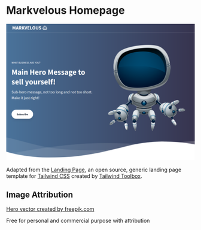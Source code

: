 # Markvelous Homepage 

![Landing Page](./home.png)


Adapted from the [Landing Page](https://www.tailwindtoolbox.com/templates/landing-page), an open source, generic landing page template for [Tailwind CSS](https://tailwindcss.com/) created by [Tailwind Toolbox](https://www.tailwindtoolbox.com/).

## Image Attribution

[Hero vector created by freepik.com](https://www.freepik.com/free-vector/isometric-education-illustration_3940819.htm#page=1&query=isometric%20plane&position=1)

Free for personal and commercial purpose with attribution
